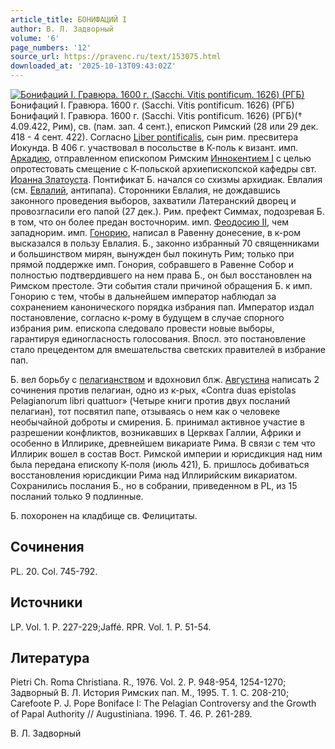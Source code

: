 ```yaml
---
article_title: БОНИФАЦИЙ I
author: В. Л. Задворный
volume: '6'
page_numbers: '12'
source_url: https://pravenc.ru/text/153075.html
downloaded_at: '2025-10-13T09:43:02Z'
---
```


[![Бонифаций I. Гравюра. 1600 г. (Sacchi. Vitis pontificum. 1626) (РГБ)](https://pravenc.ru/data/274/461/1234/i200.jpg "Кликните для увеличения картинки")](https://pravenc.ru/data/274/461/1234/i400.jpg)Бонифаций I. Гравюра. 1600 г. (Sacchi. Vitis pontificum. 1626) (РГБ)  
Бонифаций I. Гравюра. 1600 г. (Sacchi. Vitis pontificum. 1626) (РГБ)(† 4.09.422, Рим), св. (пам. зап. 4 сент.), епископ Римский (28 или 29 дек. 418 - 4 сент. 422). Согласно [Liber pontificalis](<https://pravenc.ru/text/Liber pontificalis.html>), сын рим. пресвитера Иокунда. В 406 г. участвовал в посольстве в К-поль к визант. имп. [Аркадию](https://pravenc.ru/text/Аркадию.html), отправленном епископом Римским [Иннокентием I](<https://pravenc.ru/text/Иннокентием I.html>) с целью опротестовать смещение с К-польской архиепископской кафедры свт. [Иоанна Златоуста](<https://pravenc.ru/text/Иоанн Златоуст.html>). Понтификат Б. начался со схизмы архидиак. Евлалия (см. [Евлалий](https://pravenc.ru/text/Евлалий.html), антипапа). Сторонники Евлалия, не дождавшись законного проведения выборов, захватили Латеранский дворец и провозгласили его папой (27 дек.). Рим. префект Симмах, подозревая Б. в том, что он более предан восточнорим. имп. [Феодосию II](<https://pravenc.ru/text/Феодосий II.html>), чем западнорим. имп. [Гонорию](https://pravenc.ru/text/Гонорию.html), написал в Равенну донесение, в к-ром высказался в пользу Евлалия. Б., законно избранный 70 священниками и большинством мирян, вынужден был покинуть Рим; только при прямой поддержке имп. Гонория, собравшего в Равенне Собор и полностью подтвердившего на нем права Б., он был восстановлен на Римском престоле. Эти события стали причиной обращения Б. к имп. Гонорию с тем, чтобы в дальнейшем император наблюдал за сохранением канонического порядка избрания пап. Император издал постановление, согласно к-рому в будущем в случае спорного избрания рим. епископа следовало провести новые выборы, гарантируя единогласность голосования. Впосл. это постановление стало прецедентом для вмешательства светских правителей в избрание пап.

Б. вел борьбу с [пелагианством](https://pravenc.ru/text/Пелагианство.html) и вдохновил блж. [Августина](https://pravenc.ru/text/АВГУСТИН.html) написать 2 сочинения против пелагиан, одно из к-рых, «Contra duas epistolas Pelagianorum libri quattuor» (Четыре книги против двух посланий пелагиан), тот посвятил папе, отзываясь о нем как о человеке необычайной доброты и смирения. Б. принимал активное участие в разрешении конфликтов, возникавших в Церквах Галлии, Африки и особенно в Иллирике, древнейшем викариате Рима. В связи с тем что Иллирик вошел в состав Вост. Римской империи и юрисдикция над ним была передана епископу К-поля (июль 421), Б. пришлось добиваться восстановления юрисдикции Рима над Иллирийским викариатом. Сохранились послания Б., но в собрании, приведенном в PL, из 15 посланий только 9 подлинные.

Б. похоронен на кладбище св. Фелицитаты.

## Сочинения

PL. 20. Col. 745-792.

## Источники

LP. Vol. 1. P. 227-229;Jaffé. RPR. Vol. 1. P. 51-54.

## Литература

Pietri Ch. Roma Christiana. R., 1976. Vol. 2. P. 948-954, 1254-1270; Задворный В. Л. История Римских пап. М., 1995. Т. 1. С. 208-210; Carefoote P. J. Pope Boniface I: The Pelagian Controversy and the Growth of Papal Authority // Augustiniana. 1996. T. 46. P. 261-289.

В. Л. Задворный
